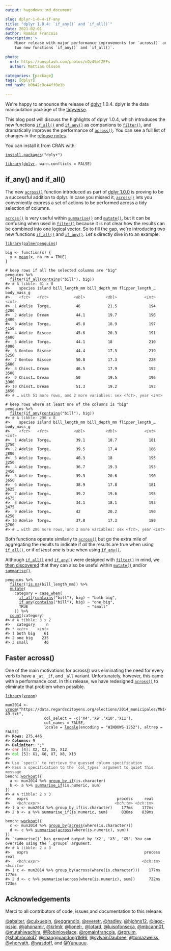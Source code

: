 ```yaml
---
output: hugodown::md_document

slug: dplyr-1-0-4-if-any
title: "dplyr 1.0.4: `if_any()` and `if_all()`"
date: 2021-02-01
author: Romain Francois
description: >
    Minor release with major performance improvements for `across()` and 
    two new functions `if_any()` and `if_all()`.

photo:
  url: https://unsplash.com/photos/nQz49efZEFs
  author: Mattias Olsson

categories: [package] 
tags: [dplyr]
rmd_hash: b0b42c9c44ff0e1b

---
```


We're happy to announce the release of [dplyr](https://dplyr.tidyverse.org) 1.0.4. dplyr is the data manipulation package of the [tidyverse](https://www.tidyverse.org).

This blog post will discuss the highlights of dplyr 1.0.4, which introduces the new functions [`if_all()`](https://dplyr.tidyverse.org/reference/across.html) and [`if_any()`](https://dplyr.tidyverse.org/reference/across.html) as companions to [`filter()`](https://dplyr.tidyverse.org/reference/filter.html), and dramatically improves the performance of [`across()`](https://dplyr.tidyverse.org/reference/across.html). You can see a full list of changes in the [release notes](https://github.com/tidyverse/dplyr/releases/tag/v1.0.4).

You can install it from CRAN with:

<div class="highlight">

<pre class='chroma'><code class='language-r' data-lang='r'><span class='nf'><a href='https://rdrr.io/r/utils/install.packages.html'>install.packages</a></span><span class='o'>(</span><span class='s'>"dplyr"</span><span class='o'>)</span></code></pre>

</div>

<div class="highlight">

<pre class='chroma'><code class='language-r' data-lang='r'><span class='kr'><a href='https://rdrr.io/r/base/library.html'>library</a></span><span class='o'>(</span><span class='nv'><a href='https://dplyr.tidyverse.org'>dplyr</a></span>, warn.conflicts <span class='o'>=</span> <span class='kc'>FALSE</span><span class='o'>)</span></code></pre>

</div>

if\_any() and if\_all()
-----------------------

The new [`across()`](https://dplyr.tidyverse.org/reference/across.html) function introduced as part of [dplyr 1.0.0](https://www.tidyverse.org/blog/2020/04/dplyr-1-0-0-colwise/) is proving to be a successful addition to dplyr. In case you missed it, [`across()`](https://dplyr.tidyverse.org/reference/across.html) lets you conveniently express a set of actions to be performed across a tidy selection of columns.

[`across()`](https://dplyr.tidyverse.org/reference/across.html) is very useful within [`summarise()`](https://dplyr.tidyverse.org/reference/summarise.html) and [`mutate()`](https://dplyr.tidyverse.org/reference/mutate.html), but it can be confusing when used in [`filter()`](https://dplyr.tidyverse.org/reference/filter.html) because it is not clear how the results can be combined into one logical vector. So to fill the gap, we're introducing two new functions [`if_all()`](https://dplyr.tidyverse.org/reference/across.html) and [`if_any()`](https://dplyr.tidyverse.org/reference/across.html). Let's directly dive in to an example:

<div class="highlight">

<pre class='chroma'><code class='language-r' data-lang='r'><span class='kr'><a href='https://rdrr.io/r/base/library.html'>library</a></span><span class='o'>(</span><span class='nv'><a href='https://allisonhorst.github.io/palmerpenguins/'>palmerpenguins</a></span><span class='o'>)</span>

<span class='nv'>big</span> <span class='o'>&lt;-</span> <span class='kr'>function</span><span class='o'>(</span><span class='nv'>x</span><span class='o'>)</span> <span class='o'>&#123;</span>
  <span class='nv'>x</span> <span class='o'>&gt;</span> <span class='nf'><a href='https://rdrr.io/r/base/mean.html'>mean</a></span><span class='o'>(</span><span class='nv'>x</span>, na.rm <span class='o'>=</span> <span class='kc'>TRUE</span><span class='o'>)</span>
<span class='o'>&#125;</span>

<span class='c'># keep rows if all the selected columns are "big"</span>
<span class='nv'>penguins</span> <span class='o'>%&gt;%</span> 
  <span class='nf'><a href='https://dplyr.tidyverse.org/reference/filter.html'>filter</a></span><span class='o'>(</span><span class='nf'><a href='https://dplyr.tidyverse.org/reference/across.html'>if_all</a></span><span class='o'>(</span><span class='nf'><a href='https://tidyselect.r-lib.org/reference/starts_with.html'>contains</a></span><span class='o'>(</span><span class='s'>"bill"</span><span class='o'>)</span>, <span class='nv'>big</span><span class='o'>)</span><span class='o'>)</span>
<span class='c'>#&gt; <span style='color: #555555;'># A tibble: 61 x 8</span></span>
<span class='c'>#&gt;    species island bill_length_mm bill_depth_mm flipper_length_… body_mass_g</span>
<span class='c'>#&gt;    <span style='color: #555555;font-style: italic;'>&lt;fct&gt;</span><span>   </span><span style='color: #555555;font-style: italic;'>&lt;fct&gt;</span><span>           </span><span style='color: #555555;font-style: italic;'>&lt;dbl&gt;</span><span>         </span><span style='color: #555555;font-style: italic;'>&lt;dbl&gt;</span><span>            </span><span style='color: #555555;font-style: italic;'>&lt;int&gt;</span><span>       </span><span style='color: #555555;font-style: italic;'>&lt;int&gt;</span></span>
<span class='c'>#&gt; <span style='color: #555555;'> 1</span><span> Adelie  Torge…           46            21.5              194        </span><span style='text-decoration: underline;'>4</span><span>200</span></span>
<span class='c'>#&gt; <span style='color: #555555;'> 2</span><span> Adelie  Dream            44.1          19.7              196        </span><span style='text-decoration: underline;'>4</span><span>400</span></span>
<span class='c'>#&gt; <span style='color: #555555;'> 3</span><span> Adelie  Torge…           45.8          18.9              197        </span><span style='text-decoration: underline;'>4</span><span>150</span></span>
<span class='c'>#&gt; <span style='color: #555555;'> 4</span><span> Adelie  Biscoe           45.6          20.3              191        </span><span style='text-decoration: underline;'>4</span><span>600</span></span>
<span class='c'>#&gt; <span style='color: #555555;'> 5</span><span> Adelie  Torge…           44.1          18                210        </span><span style='text-decoration: underline;'>4</span><span>000</span></span>
<span class='c'>#&gt; <span style='color: #555555;'> 6</span><span> Gentoo  Biscoe           44.4          17.3              219        </span><span style='text-decoration: underline;'>5</span><span>250</span></span>
<span class='c'>#&gt; <span style='color: #555555;'> 7</span><span> Gentoo  Biscoe           50.8          17.3              228        </span><span style='text-decoration: underline;'>5</span><span>600</span></span>
<span class='c'>#&gt; <span style='color: #555555;'> 8</span><span> Chinst… Dream            46.5          17.9              192        </span><span style='text-decoration: underline;'>3</span><span>500</span></span>
<span class='c'>#&gt; <span style='color: #555555;'> 9</span><span> Chinst… Dream            50            19.5              196        </span><span style='text-decoration: underline;'>3</span><span>900</span></span>
<span class='c'>#&gt; <span style='color: #555555;'>10</span><span> Chinst… Dream            51.3          19.2              193        </span><span style='text-decoration: underline;'>3</span><span>650</span></span>
<span class='c'>#&gt; <span style='color: #555555;'># … with 51 more rows, and 2 more variables: sex </span><span style='color: #555555;font-style: italic;'>&lt;fct&gt;</span><span style='color: #555555;'>, year </span><span style='color: #555555;font-style: italic;'>&lt;int&gt;</span></span>

<span class='c'># keep rows where at least one of the columns is "big"</span>
<span class='nv'>penguins</span> <span class='o'>%&gt;%</span> 
  <span class='nf'><a href='https://dplyr.tidyverse.org/reference/filter.html'>filter</a></span><span class='o'>(</span><span class='nf'><a href='https://dplyr.tidyverse.org/reference/across.html'>if_any</a></span><span class='o'>(</span><span class='nf'><a href='https://tidyselect.r-lib.org/reference/starts_with.html'>contains</a></span><span class='o'>(</span><span class='s'>"bill"</span><span class='o'>)</span>, <span class='nv'>big</span><span class='o'>)</span><span class='o'>)</span>
<span class='c'>#&gt; <span style='color: #555555;'># A tibble: 296 x 8</span></span>
<span class='c'>#&gt;    species island bill_length_mm bill_depth_mm flipper_length_… body_mass_g</span>
<span class='c'>#&gt;    <span style='color: #555555;font-style: italic;'>&lt;fct&gt;</span><span>   </span><span style='color: #555555;font-style: italic;'>&lt;fct&gt;</span><span>           </span><span style='color: #555555;font-style: italic;'>&lt;dbl&gt;</span><span>         </span><span style='color: #555555;font-style: italic;'>&lt;dbl&gt;</span><span>            </span><span style='color: #555555;font-style: italic;'>&lt;int&gt;</span><span>       </span><span style='color: #555555;font-style: italic;'>&lt;int&gt;</span></span>
<span class='c'>#&gt; <span style='color: #555555;'> 1</span><span> Adelie  Torge…           39.1          18.7              181        </span><span style='text-decoration: underline;'>3</span><span>750</span></span>
<span class='c'>#&gt; <span style='color: #555555;'> 2</span><span> Adelie  Torge…           39.5          17.4              186        </span><span style='text-decoration: underline;'>3</span><span>800</span></span>
<span class='c'>#&gt; <span style='color: #555555;'> 3</span><span> Adelie  Torge…           40.3          18                195        </span><span style='text-decoration: underline;'>3</span><span>250</span></span>
<span class='c'>#&gt; <span style='color: #555555;'> 4</span><span> Adelie  Torge…           36.7          19.3              193        </span><span style='text-decoration: underline;'>3</span><span>450</span></span>
<span class='c'>#&gt; <span style='color: #555555;'> 5</span><span> Adelie  Torge…           39.3          20.6              190        </span><span style='text-decoration: underline;'>3</span><span>650</span></span>
<span class='c'>#&gt; <span style='color: #555555;'> 6</span><span> Adelie  Torge…           38.9          17.8              181        </span><span style='text-decoration: underline;'>3</span><span>625</span></span>
<span class='c'>#&gt; <span style='color: #555555;'> 7</span><span> Adelie  Torge…           39.2          19.6              195        </span><span style='text-decoration: underline;'>4</span><span>675</span></span>
<span class='c'>#&gt; <span style='color: #555555;'> 8</span><span> Adelie  Torge…           34.1          18.1              193        </span><span style='text-decoration: underline;'>3</span><span>475</span></span>
<span class='c'>#&gt; <span style='color: #555555;'> 9</span><span> Adelie  Torge…           42            20.2              190        </span><span style='text-decoration: underline;'>4</span><span>250</span></span>
<span class='c'>#&gt; <span style='color: #555555;'>10</span><span> Adelie  Torge…           37.8          17.3              180        </span><span style='text-decoration: underline;'>3</span><span>700</span></span>
<span class='c'>#&gt; <span style='color: #555555;'># … with 286 more rows, and 2 more variables: sex </span><span style='color: #555555;font-style: italic;'>&lt;fct&gt;</span><span style='color: #555555;'>, year </span><span style='color: #555555;font-style: italic;'>&lt;int&gt;</span></span></code></pre>

</div>

Both functions operate similarly to [`across()`](https://dplyr.tidyverse.org/reference/across.html) but go the extra mile of aggregating the results to indicate if *all* the results are true when using [`if_all()`](https://dplyr.tidyverse.org/reference/across.html), or if *at least one* is true when using [`if_any()`](https://dplyr.tidyverse.org/reference/across.html).

Although [`if_all()`](https://dplyr.tidyverse.org/reference/across.html) and [`if_any()`](https://dplyr.tidyverse.org/reference/across.html) were designed with [`filter()`](https://dplyr.tidyverse.org/reference/filter.html) in mind, we [then discovered](https://github.com/tidyverse/dplyr/issues/5709) that they can also be useful within [`mutate()`](https://dplyr.tidyverse.org/reference/mutate.html) and/or [`summarise()`](https://dplyr.tidyverse.org/reference/summarise.html).

<div class="highlight">

<pre class='chroma'><code class='language-r' data-lang='r'><span class='nv'>penguins</span> <span class='o'>%&gt;%</span> 
  <span class='nf'><a href='https://dplyr.tidyverse.org/reference/filter.html'>filter</a></span><span class='o'>(</span><span class='o'>!</span><span class='nf'><a href='https://rdrr.io/r/base/NA.html'>is.na</a></span><span class='o'>(</span><span class='nv'>bill_length_mm</span><span class='o'>)</span><span class='o'>)</span> <span class='o'>%&gt;%</span> 
  <span class='nf'><a href='https://dplyr.tidyverse.org/reference/mutate.html'>mutate</a></span><span class='o'>(</span>
    category <span class='o'>=</span> <span class='nf'><a href='https://dplyr.tidyverse.org/reference/case_when.html'>case_when</a></span><span class='o'>(</span>
      <span class='nf'><a href='https://dplyr.tidyverse.org/reference/across.html'>if_all</a></span><span class='o'>(</span><span class='nf'><a href='https://tidyselect.r-lib.org/reference/starts_with.html'>contains</a></span><span class='o'>(</span><span class='s'>"bill"</span><span class='o'>)</span>, <span class='nv'>big</span><span class='o'>)</span> <span class='o'>~</span> <span class='s'>"both big"</span>, 
      <span class='nf'><a href='https://dplyr.tidyverse.org/reference/across.html'>if_any</a></span><span class='o'>(</span><span class='nf'><a href='https://tidyselect.r-lib.org/reference/starts_with.html'>contains</a></span><span class='o'>(</span><span class='s'>"bill"</span><span class='o'>)</span>, <span class='nv'>big</span><span class='o'>)</span> <span class='o'>~</span> <span class='s'>"one big"</span>, 
      <span class='kc'>TRUE</span>                          <span class='o'>~</span> <span class='s'>"small"</span>
    <span class='o'>)</span><span class='o'>)</span> <span class='o'>%&gt;%</span> 
  <span class='nf'><a href='https://dplyr.tidyverse.org/reference/count.html'>count</a></span><span class='o'>(</span><span class='nv'>category</span><span class='o'>)</span>
<span class='c'>#&gt; <span style='color: #555555;'># A tibble: 3 x 2</span></span>
<span class='c'>#&gt;   category     n</span>
<span class='c'>#&gt; <span style='color: #555555;'>*</span><span> </span><span style='color: #555555;font-style: italic;'>&lt;chr&gt;</span><span>    </span><span style='color: #555555;font-style: italic;'>&lt;int&gt;</span></span>
<span class='c'>#&gt; <span style='color: #555555;'>1</span><span> both big    61</span></span>
<span class='c'>#&gt; <span style='color: #555555;'>2</span><span> one big    235</span></span>
<span class='c'>#&gt; <span style='color: #555555;'>3</span><span> small       46</span></span></code></pre>

</div>

Faster across()
---------------

One of the main motivations for across() was eliminating the need for every verb to have a `_at`, `_if`, and `_all` variant. Unfortunately, however, this came with a performance cost. In this release, we have redesigned [`across()`](https://dplyr.tidyverse.org/reference/across.html) to eliminate that problem when possible.

<div class="highlight">

<pre class='chroma'><code class='language-r' data-lang='r'><span class='kr'><a href='https://rdrr.io/r/base/library.html'>library</a></span><span class='o'>(</span><span class='nv'><a href='https://vroom.r-lib.org'>vroom</a></span><span class='o'>)</span>

<span class='nv'>mun2014</span> <span class='o'>&lt;-</span> <span class='nf'><a href='https://vroom.r-lib.org/reference/vroom.html'>vroom</a></span><span class='o'>(</span><span class='s'>"https://data.regardscitoyens.org/elections/2014_municipales/MN14_Bvot_T1_01-49.txt"</span>, 
                 col_select <span class='o'>=</span> <span class='o'>-</span><span class='nf'><a href='https://rdrr.io/r/base/c.html'>c</a></span><span class='o'>(</span><span class='s'>'X4'</span>,<span class='s'>'X9'</span>,<span class='s'>'X10'</span>,<span class='s'>'X11'</span><span class='o'>)</span>,
                 col_names <span class='o'>=</span> <span class='kc'>FALSE</span>, 
                 locale <span class='o'>=</span> <span class='nf'><a href='https://vroom.r-lib.org/reference/locale.html'>locale</a></span><span class='o'>(</span>encoding <span class='o'>=</span> <span class='s'>"WINDOWS-1252"</span><span class='o'>)</span>, altrep <span class='o'>=</span> <span class='kc'>FALSE</span><span class='o'>)</span> 
<span class='c'>#&gt; <span style='font-weight: bold;'>Rows:</span><span> 275,446</span></span>
<span class='c'>#&gt; <span style='font-weight: bold;'>Columns:</span><span> 9</span></span>
<span class='c'>#&gt; <span style='font-weight: bold;'>Delimiter:</span><span> ";"</span></span>
<span class='c'>#&gt; <span style='color: #BB0000;'>chr</span><span> [4]: X2, X3, X5, X12</span></span>
<span class='c'>#&gt; <span style='color: #00BB00;'>dbl</span><span> [5]: X1, X6, X7, X8, X13</span></span>
<span class='c'>#&gt; </span>
<span class='c'>#&gt; <span style='color: #555555;'>Use `spec()` to retrieve the guessed column specification</span></span>
<span class='c'>#&gt; <span style='color: #555555;'>Pass a specification to the `col_types` argument to quiet this message</span></span>
<span class='nf'>bench</span><span class='nf'>::</span><span class='nf'><a href='http://bench.r-lib.org/reference/workout.html'>workout</a></span><span class='o'>(</span><span class='o'>&#123;</span>
  <span class='nv'>a</span> <span class='o'>&lt;-</span> <span class='nv'>mun2014</span> <span class='o'>%&gt;%</span> <span class='nf'><a href='https://dplyr.tidyverse.org/reference/group_by_all.html'>group_by_if</a></span><span class='o'>(</span><span class='nv'>is.character</span><span class='o'>)</span>
  <span class='nv'>b</span> <span class='o'>&lt;-</span> <span class='nv'>a</span> <span class='o'>%&gt;%</span> <span class='nf'><a href='https://dplyr.tidyverse.org/reference/summarise_all.html'>summarise_if</a></span><span class='o'>(</span><span class='nv'>is.numeric</span>, <span class='nv'>sum</span><span class='o'>)</span>
<span class='o'>&#125;</span><span class='o'>)</span>
<span class='c'>#&gt; <span style='color: #555555;'># A tibble: 2 x 3</span></span>
<span class='c'>#&gt;   exprs                                       process     real</span>
<span class='c'>#&gt;   <span style='color: #555555;font-style: italic;'>&lt;bch:expr&gt;</span><span>                                 </span><span style='color: #555555;font-style: italic;'>&lt;bch:tm&gt;</span><span> </span><span style='color: #555555;font-style: italic;'>&lt;bch:tm&gt;</span></span>
<span class='c'>#&gt; <span style='color: #555555;'>1</span><span> a &lt;- mun2014 %&gt;% group_by_if(is.character)    177ms    177ms</span></span>
<span class='c'>#&gt; <span style='color: #555555;'>2</span><span> b &lt;- a %&gt;% summarise_if(is.numeric, sum)      838ms    839ms</span></span>

<span class='nf'>bench</span><span class='nf'>::</span><span class='nf'><a href='http://bench.r-lib.org/reference/workout.html'>workout</a></span><span class='o'>(</span><span class='o'>&#123;</span>
  <span class='nv'>c</span> <span class='o'>&lt;-</span> <span class='nv'>mun2014</span> <span class='o'>%&gt;%</span> <span class='nf'><a href='https://dplyr.tidyverse.org/reference/group_by.html'>group_by</a></span><span class='o'>(</span><span class='nf'><a href='https://dplyr.tidyverse.org/reference/across.html'>across</a></span><span class='o'>(</span><span class='nf'>where</span><span class='o'>(</span><span class='nv'>is.character</span><span class='o'>)</span><span class='o'>)</span><span class='o'>)</span>
  <span class='nv'>d</span> <span class='o'>&lt;-</span> <span class='nv'>c</span> <span class='o'>%&gt;%</span> <span class='nf'><a href='https://dplyr.tidyverse.org/reference/summarise.html'>summarise</a></span><span class='o'>(</span><span class='nf'><a href='https://dplyr.tidyverse.org/reference/across.html'>across</a></span><span class='o'>(</span><span class='nf'>where</span><span class='o'>(</span><span class='nv'>is.numeric</span><span class='o'>)</span>, <span class='nv'>sum</span><span class='o'>)</span><span class='o'>)</span> 
<span class='o'>&#125;</span><span class='o'>)</span>
<span class='c'>#&gt; `summarise()` has grouped output by 'X2', 'X3', 'X5'. You can override using the `.groups` argument.</span>
<span class='c'>#&gt; <span style='color: #555555;'># A tibble: 2 x 3</span></span>
<span class='c'>#&gt;   exprs                                                   process     real</span>
<span class='c'>#&gt;   <span style='color: #555555;font-style: italic;'>&lt;bch:expr&gt;</span><span>                                             </span><span style='color: #555555;font-style: italic;'>&lt;bch:tm&gt;</span><span> </span><span style='color: #555555;font-style: italic;'>&lt;bch:tm&gt;</span></span>
<span class='c'>#&gt; <span style='color: #555555;'>1</span><span> c &lt;- mun2014 %&gt;% group_by(across(where(is.character)))    177ms    177ms</span></span>
<span class='c'>#&gt; <span style='color: #555555;'>2</span><span> d &lt;- c %&gt;% summarise(across(where(is.numeric), sum))      722ms    723ms</span></span></code></pre>

</div>

Acknowledgements
----------------

Merci to all contributors of code, issues and documentation to this release:

[@abalter](https://github.com/abalter), [@cuixueqin](https://github.com/cuixueqin), [@eggrandio](https://github.com/eggrandio), [@everetr](https://github.com/everetr), [@hadley](https://github.com/hadley), [@hjohns12](https://github.com/hjohns12), [@iago-pssjd](https://github.com/iago-pssjd), [@jahonamir](https://github.com/jahonamir), [@krlmlr](https://github.com/krlmlr), [@lionel-](https://github.com/lionel-), [@lotard](https://github.com/lotard), [@luispfonseca](https://github.com/luispfonseca), [@mbcann01](https://github.com/mbcann01), [@mutahiwachira](https://github.com/mutahiwachira), [@Robinlovelace](https://github.com/Robinlovelace), [@romainfrancois](https://github.com/romainfrancois), [@rpruim](https://github.com/rpruim), [@shahronak47](https://github.com/shahronak47), [@shangguandong1996](https://github.com/shangguandong1996), [@sylvainDaubree](https://github.com/sylvainDaubree), [@tomazweiss](https://github.com/tomazweiss), [@vhorvath](https://github.com/vhorvath), [@wasdoff](https://github.com/wasdoff), and [@Yunuuuu](https://github.com/Yunuuuu).

